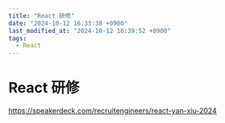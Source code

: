 ```yaml
---
title: "React 研修"
date: "2024-10-12 16:33:38 +0900"
last_modified_at: "2024-10-12 16:39:52 +0900"
tags:
  - React
---
```


# React 研修
https://speakerdeck.com/recruitengineers/react-yan-xiu-2024


